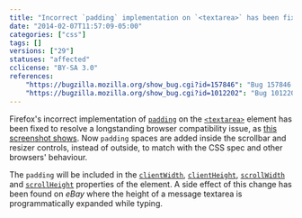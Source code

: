 ```yaml
---
title: "Incorrect `padding` implementation on `<textarea>` has been fixed"
date: "2014-02-07T11:57:09-05:00"
categories: ["css"]
tags: []
versions: ["29"]
statuses: "affected"
cclicense: "BY-SA 3.0"
references:
    "https://bugzilla.mozilla.org/show_bug.cgi?id=157846": "Bug 157846 – Incorrect implementation of padding on textarea elements (scrollbars/resizer wrongly positioned)"
    "https://bugzilla.mozilla.org/show_bug.cgi?id=1012202": "Bug 1012202 – eBay Messages: textarea is expanded while typing due to the scrollHeight change with Firefox 29"
---
```

Firefox's incorrect implementation of [`padding`](https://developer.mozilla.org/en-US/docs/Web/CSS/padding) on the [`<textarea>`](https://developer.mozilla.org/en-US/docs/Web/HTML/Element/textarea) element has been fixed to resolve a longstanding browser compatibility issue, as [this screenshot shows](https://bug157846.bugzilla.mozilla.org/attachment.cgi?id=784647). Now `padding` spaces are added inside the scrollbar and resizer controls, instead of outside, to match with the CSS spec and other browsers' behaviour.

The `padding` will be included in the [`clientWidth`](https://developer.mozilla.org/en-US/docs/Web/API/Element.clientWidth), [`clientHeight`](https://developer.mozilla.org/en-US/docs/Web/API/Element.clientHeight), [`scrollWidth`](https://developer.mozilla.org/en-US/docs/Web/API/Element.scrollWidth) and [`scrollHeight`](https://developer.mozilla.org/en-US/docs/Web/API/Element.scrollHeight) properties of the element. A side effect of this change has been found on *eBay* where the height of a message textarea is programmatically expanded while typing.
